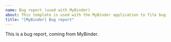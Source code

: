 ```yaml
---
name: Bug report (used with MyBinder)
about: This template is used with the MyBinder application to file bug reports.
title: "[MyBinder] Bug report"
---
```

This is a bug report, coming from MyBinder.
